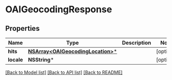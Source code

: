 # OAIGeocodingResponse

## Properties
Name | Type | Description | Notes
------------ | ------------- | ------------- | -------------
**hits** | [**NSArray&lt;OAIGeocodingLocation&gt;***](OAIGeocodingLocation.md) |  | [optional] 
**locale** | **NSString*** |  | [optional] 

[[Back to Model list]](../README.md#documentation-for-models) [[Back to API list]](../README.md#documentation-for-api-endpoints) [[Back to README]](../README.md)


